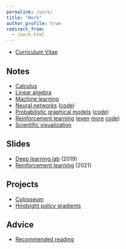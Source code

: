 ```yaml
---
permalink: /work/
title: "Work"
author_profile: true
redirect_from: 
  - /work.html
---
```


* <i class="fas fa-fw fa-file-pdf" aria-hidden="true"></i> [Curriculum Vitae](/files/cv.pdf)

## Notes

* <i class="fas fa-fw fa-file-pdf" aria-hidden="true"></i> [Calculus](/files/notes/calculus.pdf)
* <i class="fas fa-fw fa-file-pdf" aria-hidden="true"></i> [Linear algebra](/files/notes/linear_algebra.pdf)
* <i class="fas fa-fw fa-file-pdf" aria-hidden="true"></i> [Machine learning](/files/notes/machine_learning.pdf)
* <i class="fas fa-fw fa-file-pdf" aria-hidden="true"></i> [Neural networks](/files/notes/neural_networks.pdf) ([code](https://github.com/paulorauber/nn))
* <i class="fas fa-fw fa-file-pdf" aria-hidden="true"></i> [Probabilistic graphical models](/files/notes/probabilistic_graphical_models.pdf) ([code](https://github.com/paulorauber/pgm))
* <i class="fas fa-fw fa-file-pdf" aria-hidden="true"></i> [Reinforcement learning](/files/notes/reinforcement_learning.pdf) ([even](https://github.com/paulorauber/rl) [more](https://github.com/paulorauber/rlnn) [code](https://github.com/paulorauber/rpg))
* <i class="fas fa-fw fa-file-pdf" aria-hidden="true"></i> [Scientific visualization](/files/notes/scientific_visualization.pdf)

## Slides

* <i class="fas fa-fw fa-file-pdf" aria-hidden="true"></i> [Deep learning lab](/files/slides/deep_learning_lab.pdf) (2019)
* <i class="fas fa-fw fa-file-pdf" aria-hidden="true"></i> [Reinforcement learning](/files/slides/reinforcement_learning.pdf) (2021)

## Projects

* [Colosseum](https://github.com/MichelangeloConserva/Colosseum)
* [Hindsight policy gradients](/hpg/)

## Advice

* [Recommended reading](/recommended_reading/)
